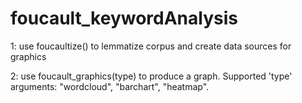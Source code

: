 # foucault_keywordAnalysis

1: use foucaultize() to lemmatize corpus and create data sources for graphics  

2: use foucault_graphics(type) to produce a graph. Supported 'type' arguments: "wordcloud", "barchart", "heatmap".
